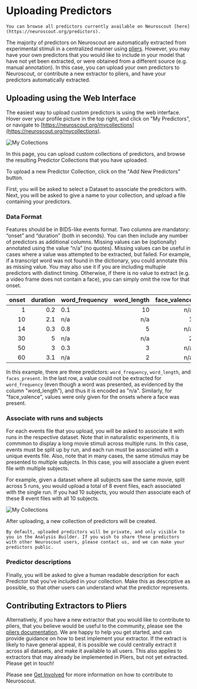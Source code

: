 # Uploading Predictors

```{admonition} Note
You can browse all predictors currently available on Neuroscout [here](https://neuroscout.org/predictors).
```

The majority of predictors on Neuroscout are automatically extracted from experimental stimuli in a centralized manner using [pliers](https://pliers.readthedocs.io/en/latest/). However, you may have your own predictors that you would like to include in your model that have not yet been extracted, or were obtained from a different source (e.g. manual annotation). In this case, you can upload your own predictors to Neuroscout, or contribute a new extractor to pliers, and have your predictors automatically extracted.

## Uploading using the Web Interface

The easiest way to upload custom predictors is using the web interface. Hover over your profile picture in the top right, and click on "My Predictors", or navigate to [https://neuroscout.org/mycollections](https://neuroscout.org/mycollections).


![My Collections](img/my_collections.png)

In this page, you can upload custom collections of predictors, and browse the resulting Predictor Collections that you have uploaded.

To upload a new Predictor Collection, click on the "Add New Predictors" button. 

First, you will be asked to select a Dataset to associate the predictors with. Next, you will be asked to give a name to your collection, and upload a file containing your predictors.

### Data Format

Features should be in BIDS-like events format. Two columns are mandatory: “onset” and “duration” (both in seconds). You can then include any number of predictors as additional columns. Missing values can be (optionally) annotated using the value “n/a” (no quotes). Missing values can be useful in cases where a value was attempted to be extracted, but failed. For example, if a transcript word was not found in the dictionary, you could annotate this as missing value. You may also use it if you are including multuple predictors with distinct timing. Otherwise, if there is no value to extract (e.g. a video frame does not contain a face), you can simply omit the row for that onset. 


|   onset |   duration | word_frequency   |   word_length  |   face_valence  |
|--------:|-----------:|:-----------------|---------------:|----------------:|
|       1 |        0.2 | 0.1              |             10 |             n/a |
|      10 |        2.1 | n/a              |            n/a |               1 |
|      14 |        0.3 | 0.8              |              5 |             n/a |
|      30 |        5   | n/a              |            n/a |               2 |
|      50 |        3   | 0.3              |              3 |             n/a |
|      60 |        3.1 | n/a              |              2 |             n/a |

In this example, there are three predictors: `word_frequency`, `word_length`, and `faces_present`. In the last row, a value could not be extracted for `word_frequency` (even though a word was presented, as evidenced by the column "word_length"), and thus it is encoded as "n/a". Similarly, for "face_valence", values were only given for the onsets where a face was present.

### Associate with runs and subjects

For each events file that you upload, you will be asked to associate it with runs in the respective dataset. Note that in naturalistic experiments, it is commmon to display a long movie stimuli across multiple runs. In this case, events must be split up by run, and each run must be associated with a unique events file.
Also, note that in many cases, the same stimulus may be presented to multiple subjects. In this case, you will associate a given event file with multiple subjects.

For example, given a dataset where all subjects saw the same movie, split across 5 runs, you would upload a total of 8 event files, each associated with the single run. If you had 10 subjects, you would then associate each of these 8 event files with all 10 subjects.

![My Collections](img/upload_run_association.png)

After uploading, a new collection of predictors will be created. 

```{admonition} Note
By default, uploaded predictors will be private, and only visible to you in the Analysis Builder. If you wish to share these predictors with other Neuroscout users, please contact us, and we can make your predictors public.
```

### Predictor descriptions
Finally, you will be asked to give a human readable description for each Predictor that you've included in your collection. Make this as descriptive as possible, so that other users can understand what the predictor represents.

## Contributing Extractors to Pliers

Alternatively, if you have a new extractor that you would like to contribute to pliers, that you believe would be useful to the community, please see the [pliers documentation](https://pliers.readthedocs.io/en/latest/). We are happy to help you get started, and can provide guidance on how to best implement your extractor.
If the extract is likely to have general appeal, it is possible we could centrally extract it across all datasets, and make it available to all users. This also applies to extractors that may already be implemented in Pliers, but not yet extracted. Please get in touch!

Please see [Get Involved](../overview/get_involved.md) for more information on how to contribute to Neuroscout.

